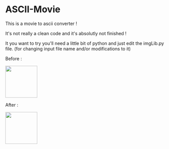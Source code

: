 # ASCII-Movie
This is a movie to ascii converter !

It's not really a clean code and it's absolutly not finished !

It you want to try you'll need a little bit of python and just edit the imgLib.py file.
(for changing input file name and/or modifications to it)

Before :

<img src="https://github.com/favicon.ico" width="100">

After :

<img src="https://github.com/favicon.ico" width="100">
